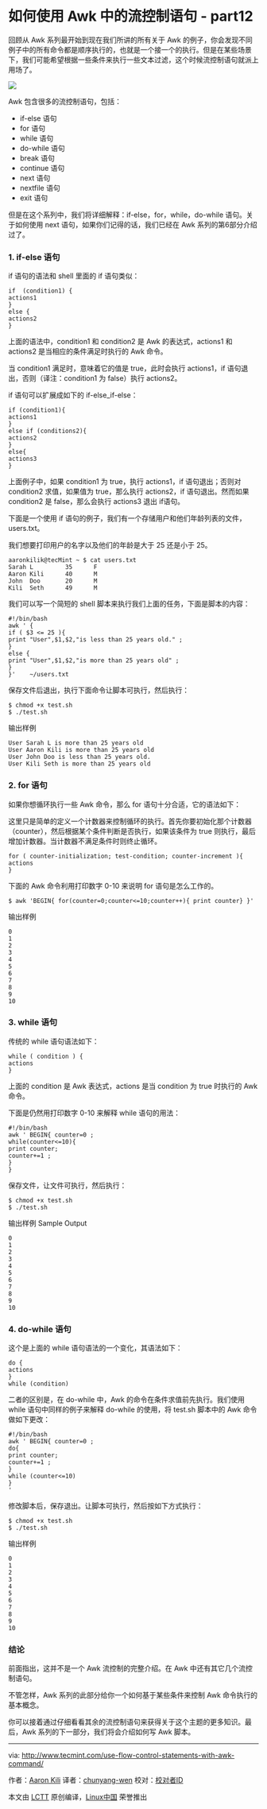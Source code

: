 如何使用 Awk 中的流控制语句 - part12
====

回顾从 Awk 系列最开始到现在我们所讲的所有关于 Awk 的例子，你会发现不同例子中的所有命令都是顺序执行的，也就是一个接一个的执行。但是在某些场景下，我们可能希望根据一些条件来执行一些文本过滤，这个时候流控制语句就派上用场了。

![](http://www.tecmint.com/wp-content/uploads/2016/08/Use-Flow-Control-Statements-in-Awk.png)

Awk 包含很多的流控制语句，包括：

- if-else 语句
- for 语句
- while 语句
- do-while 语句
- break 语句
- continue 语句
- next 语句
- nextfile 语句
- exit 语句

但是在这个系列中，我们将详细解释：if-else，for，while，do-while 语句。关于如何使用 next 语句，如果你们记得的话，我们已经在 Awk 系列的第6部分介绍过了。

### 1. if-else 语句

if 语句的语法和 shell 里面的 if 语句类似：

```
if  (condition1) {
actions1
}
else {
actions2
}
```

上面的语法中，condition1 和 condition2 是 Awk 的表达式，actions1 和 actions2 是当相应的条件满足时执行的 Awk 命令。

当 condition1 满足时，意味着它的值是 true，此时会执行 actions1，if 语句退出，否则（译注：condition1 为 false）执行 actions2。

if 语句可以扩展成如下的 if-else_if-else：

```
if (condition1){
actions1
}
else if (conditions2){
actions2
}
else{
actions3
}
```

上面例子中，如果 condition1 为 true，执行 actions1，if 语句退出；否则对 condition2 求值，如果值为 true，那么执行 actions2，if 语句退出。然而如果 condition2 是 false，那么会执行 actions3 退出 if语句。

下面是一个使用 if 语句的例子，我们有一个存储用户和他们年龄列表的文件，users.txt。

我们想要打印用户的名字以及他们的年龄是大于 25 还是小于 25。

```
aaronkilik@tecMint ~ $ cat users.txt
Sarah L			35    	F
Aaron Kili		40    	M
John  Doo		20    	M
Kili  Seth		49    	M    
```

我们可以写一个简短的 shell 脚本来执行我们上面的任务，下面是脚本的内容：

```
#!/bin/bash
awk ' { 
if ( $3 <= 25 ){
print "User",$1,$2,"is less than 25 years old." ;
}
else {
print "User",$1,$2,"is more than 25 years old" ; 
}
}'    ~/users.txt
```

保存文件后退出，执行下面命令让脚本可执行，然后执行：

```
$ chmod +x test.sh
$ ./test.sh
```

输出样例

```
User Sarah L is more than 25 years old
User Aaron Kili is more than 25 years old
User John Doo is less than 25 years old.
User Kili Seth is more than 25 years old
```

### 2. for 语句

如果你想循环执行一些 Awk 命令，那么 for 语句十分合适，它的语法如下：

这里只是简单的定义一个计数器来控制循环的执行。首先你要初始化那个计数器 （counter），然后根据某个条件判断是否执行，如果该条件为 true 则执行，最后增加计数器。当计数器不满足条件时则终止循环。

```
for ( counter-initialization; test-condition; counter-increment ){
actions
}
```

下面的 Awk 命令利用打印数字 0-10 来说明 for 语句是怎么工作的。

```
$ awk 'BEGIN{ for(counter=0;counter<=10;counter++){ print counter} }'
```

输出样例

```
0
1
2
3
4
5
6
7
8
9
10
```

### 3. while 语句

传统的 while 语句语法如下：

```
while ( condition ) {
actions
}
```

上面的 condition 是 Awk 表达式，actions 是当 condition 为 true 时执行的 Awk命令。

下面是仍然用打印数字 0-10 来解释 while 语句的用法：

```
#!/bin/bash
awk ' BEGIN{ counter=0 ;
while(counter<=10){
print counter;
counter+=1 ;
}
}
```

保存文件，让文件可执行，然后执行：

```
$ chmod +x test.sh
$ ./test.sh
```

输出样例
Sample Output

```
0
1
2
3
4
5
6
7
8
9
10
```

### 4. do-while 语句

这个是上面的 while 语句语法的一个变化，其语法如下：

```
do {
actions
}
while (condition) 
```

二者的区别是，在 do-while 中，Awk 的命令在条件求值前先执行。我们使用 while 语句中同样的例子来解释 do-while 的使用，将 test.sh 脚本中的 Awk 命令做如下更改： 

```
#!/bin/bash
awk ' BEGIN{ counter=0 ;  
do{
print counter;  
counter+=1 ;    
}
while (counter<=10)   
} 
'
```

修改脚本后，保存退出。让脚本可执行，然后按如下方式执行：

```
$ chmod +x test.sh
$ ./test.sh
```

输出样例

```
0
1
2
3
4
5
6
7
8
9
10
```

### 结论

前面指出，这并不是一个 Awk 流控制的完整介绍。在 Awk 中还有其它几个流控制语句。

不管怎样，Awk 系列的此部分给你一个如何基于某些条件来控制 Awk 命令执行的基本概念。

你可以接着通过仔细看看其余的流控制语句来获得关于这个主题的更多知识。最后，Awk 系列的下一部分，我们将会介绍如何写 Awk 脚本。

--------------------------------------------------------------------------------

via: http://www.tecmint.com/use-flow-control-statements-with-awk-command/

作者：[Aaron Kili][a]
译者：[chunyang-wen](https://github.com/chunyang-wen)
校对：[校对者ID](https://github.com/校对者ID)

本文由 [LCTT](https://github.com/LCTT/TranslateProject) 原创编译，[Linux中国](https://linux.cn/) 荣誉推出

[a]: http://www.tecmint.com/author/aaronkili/


